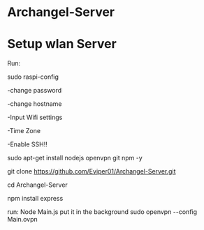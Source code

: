 # Archangel-Server
# Setup wlan Server
Run:

sudo raspi-config

-change password

-change hostname

-Input Wifi settings

-Time Zone

-Enable SSH!!


sudo apt-get install nodejs openvpn git npm -y

git clone https://github.com/Eviper01/Archangel-Server.git

cd Archangel-Server

npm install express

run:
Node Main.js
put it in the background
sudo openvpn --config Main.ovpn
